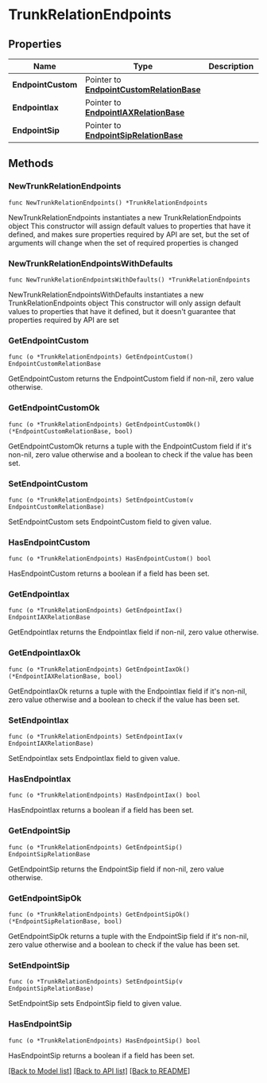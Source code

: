 # TrunkRelationEndpoints

## Properties

Name | Type | Description | Notes
------------ | ------------- | ------------- | -------------
**EndpointCustom** | Pointer to [**EndpointCustomRelationBase**](EndpointCustomRelationBase.md) |  | [optional]
**EndpointIax** | Pointer to [**EndpointIAXRelationBase**](EndpointIAXRelationBase.md) |  | [optional]
**EndpointSip** | Pointer to [**EndpointSipRelationBase**](EndpointSipRelationBase.md) |  | [optional]

## Methods

### NewTrunkRelationEndpoints

`func NewTrunkRelationEndpoints() *TrunkRelationEndpoints`

NewTrunkRelationEndpoints instantiates a new TrunkRelationEndpoints object
This constructor will assign default values to properties that have it defined,
and makes sure properties required by API are set, but the set of arguments
will change when the set of required properties is changed

### NewTrunkRelationEndpointsWithDefaults

`func NewTrunkRelationEndpointsWithDefaults() *TrunkRelationEndpoints`

NewTrunkRelationEndpointsWithDefaults instantiates a new TrunkRelationEndpoints object
This constructor will only assign default values to properties that have it defined,
but it doesn't guarantee that properties required by API are set

### GetEndpointCustom

`func (o *TrunkRelationEndpoints) GetEndpointCustom() EndpointCustomRelationBase`

GetEndpointCustom returns the EndpointCustom field if non-nil, zero value otherwise.

### GetEndpointCustomOk

`func (o *TrunkRelationEndpoints) GetEndpointCustomOk() (*EndpointCustomRelationBase, bool)`

GetEndpointCustomOk returns a tuple with the EndpointCustom field if it's non-nil, zero value otherwise
and a boolean to check if the value has been set.

### SetEndpointCustom

`func (o *TrunkRelationEndpoints) SetEndpointCustom(v EndpointCustomRelationBase)`

SetEndpointCustom sets EndpointCustom field to given value.

### HasEndpointCustom

`func (o *TrunkRelationEndpoints) HasEndpointCustom() bool`

HasEndpointCustom returns a boolean if a field has been set.

### GetEndpointIax

`func (o *TrunkRelationEndpoints) GetEndpointIax() EndpointIAXRelationBase`

GetEndpointIax returns the EndpointIax field if non-nil, zero value otherwise.

### GetEndpointIaxOk

`func (o *TrunkRelationEndpoints) GetEndpointIaxOk() (*EndpointIAXRelationBase, bool)`

GetEndpointIaxOk returns a tuple with the EndpointIax field if it's non-nil, zero value otherwise
and a boolean to check if the value has been set.

### SetEndpointIax

`func (o *TrunkRelationEndpoints) SetEndpointIax(v EndpointIAXRelationBase)`

SetEndpointIax sets EndpointIax field to given value.

### HasEndpointIax

`func (o *TrunkRelationEndpoints) HasEndpointIax() bool`

HasEndpointIax returns a boolean if a field has been set.

### GetEndpointSip

`func (o *TrunkRelationEndpoints) GetEndpointSip() EndpointSipRelationBase`

GetEndpointSip returns the EndpointSip field if non-nil, zero value otherwise.

### GetEndpointSipOk

`func (o *TrunkRelationEndpoints) GetEndpointSipOk() (*EndpointSipRelationBase, bool)`

GetEndpointSipOk returns a tuple with the EndpointSip field if it's non-nil, zero value otherwise
and a boolean to check if the value has been set.

### SetEndpointSip

`func (o *TrunkRelationEndpoints) SetEndpointSip(v EndpointSipRelationBase)`

SetEndpointSip sets EndpointSip field to given value.

### HasEndpointSip

`func (o *TrunkRelationEndpoints) HasEndpointSip() bool`

HasEndpointSip returns a boolean if a field has been set.

[[Back to Model list]](../README.md#documentation-for-models) [[Back to API list]](../README.md#documentation-for-api-endpoints) [[Back to README]](../README.md)
